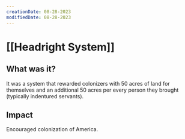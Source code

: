 ```yaml
---
creationDate: 08-28-2023
modifiedDate: 08-28-2023
---
```

# <span id="c"><a>[[Headright System]]</a></span>

## <div id="sc">What was it?</div>
It was a system that rewarded colonizers with 50 acres of land for themselves and an additional 50 acres per every person they brought (typically indentured servants).
## <div id="sc">Impact</div>
Encouraged colonization of America.

